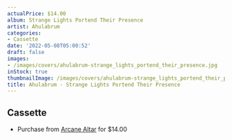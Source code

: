 ```yaml
---
actualPrice: $14.00
album: Strange Lights Portend Their Presence
artist: Ahulabrum
categories:
- Cassette
date: '2022-05-08T05:00:52'
draft: false
images:
- /images/covers/ahulabrum-strange_lights_portend_their_presence.jpg
inStock: true
thumbnailImage: /images/covers/ahulabrum-strange_lights_portend_their_presence-thumb.jpg
title: Ahulabrum - Strange Lights Portend Their Presence
---
```


## Cassette
* Purchase from [Arcane Altar](https://arcanealtar.bigcartel.com/product/ahulabrum-strange-lights-portend-their-presence-tape) for $14.00

